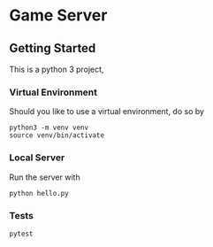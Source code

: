 # Game Server

## Getting Started

This is a python 3 project,

### Virtual Environment

Should you like to use a virtual environment, do so by

    python3 -m venv venv
    source venv/bin/activate

### Local Server

Run the server with

    python hello.py

### Tests

    pytest
